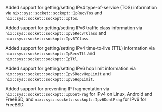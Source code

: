 Added support for getting/setting IPv4 type-of-service (TOS) information via
`nix::sys::socket::sockopt::IpRecvTos` and `nix::sys::socket::sockopt::IpTos`.

Added support for getting/setting IPv6 traffic class information via
`nix::sys::socket::sockopt::Ipv6RecvTClass` and
`nix::sys::socket::sockopt::Ipv6TClass`.

Added support for getting/setting IPv4 time-to-live (TTL) information via
`nix::sys::socket::sockopt::IpRecvTtl` and `nix::sys::socket::sockopt::IpTtl`.

Added support for getting/setting IPv6 hop limit information via
`nix::sys::socket::sockopt::Ipv6RecvHopLimit` and
`nix::sys::socket::sockopt::Ipv6HopLimit`.

Added support for preventing IP fragmentation via
`nix::sys::socket::sockopt::IpDontFrag` for IPv4 on Linux, Android and FreeBSD, and
`nix::sys::socket::sockopt::Ipv6DontFrag` for IPv6 for FreeBSD.
